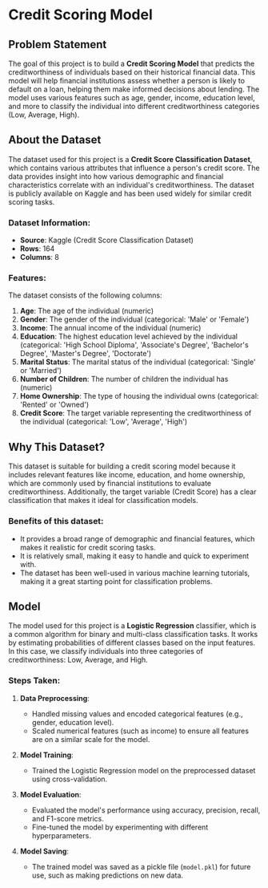 # Credit Scoring Model

## Problem Statement
The goal of this project is to build a **Credit Scoring Model** that predicts the creditworthiness of individuals based on their historical financial data. This model will help financial institutions assess whether a person is likely to default on a loan, helping them make informed decisions about lending. The model uses various features such as age, gender, income, education level, and more to classify the individual into different creditworthiness categories (Low, Average, High).

## About the Dataset
The dataset used for this project is a **Credit Score Classification Dataset**, which contains various attributes that influence a person's credit score. The data provides insight into how various demographic and financial characteristics correlate with an individual's creditworthiness. The dataset is publicly available on Kaggle and has been used widely for similar credit scoring tasks.

### Dataset Information:
- **Source**: Kaggle (Credit Score Classification Dataset)
- **Rows**: 164
- **Columns**: 8

### Features:
The dataset consists of the following columns:

1. **Age**: The age of the individual (numeric)
2. **Gender**: The gender of the individual (categorical: 'Male' or 'Female')
3. **Income**: The annual income of the individual (numeric)
4. **Education**: The highest education level achieved by the individual (categorical: 'High School Diploma', 'Associate\'s Degree', 'Bachelor\'s Degree', 'Master\'s Degree', 'Doctorate')
5. **Marital Status**: The marital status of the individual (categorical: 'Single' or 'Married')
6. **Number of Children**: The number of children the individual has (numeric)
7. **Home Ownership**: The type of housing the individual owns (categorical: 'Rented' or 'Owned')
8. **Credit Score**: The target variable representing the creditworthiness of the individual (categorical: 'Low', 'Average', 'High')

## Why This Dataset?
This dataset is suitable for building a credit scoring model because it includes relevant features like income, education, and home ownership, which are commonly used by financial institutions to evaluate creditworthiness. Additionally, the target variable (Credit Score) has a clear classification that makes it ideal for classification models.

### Benefits of this dataset:
- It provides a broad range of demographic and financial features, which makes it realistic for credit scoring tasks.
- It is relatively small, making it easy to handle and quick to experiment with.
- The dataset has been well-used in various machine learning tutorials, making it a great starting point for classification problems.

## Model
The model used for this project is a **Logistic Regression** classifier, which is a common algorithm for binary and multi-class classification tasks. It works by estimating probabilities of different classes based on the input features. In this case, we classify individuals into three categories of creditworthiness: Low, Average, and High.

### Steps Taken:
1. **Data Preprocessing**:
   - Handled missing values and encoded categorical features (e.g., gender, education level).
   - Scaled numerical features (such as income) to ensure all features are on a similar scale for the model.

2. **Model Training**:
   - Trained the Logistic Regression model on the preprocessed dataset using cross-validation.

3. **Model Evaluation**:
   - Evaluated the model's performance using accuracy, precision, recall, and F1-score metrics.
   - Fine-tuned the model by experimenting with different hyperparameters.

4. **Model Saving**:
   - The trained model was saved as a pickle file (`model.pkl`) for future use, such as making predictions on new data.

